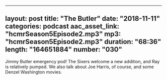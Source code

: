
---
layout: post
title: "The Butler"
date: "2018-11-11"
categories: podcast
aac_asset_link: "hcmrSeason5Episode2.mp3"
mp3: "hcmrSeason5Episode2.mp3"
duration: "68:36"
length: "164651884"
number: "030"
---

Jimmy Butler emergency pod! The Sixers welcome a new addition, and Ray is relatively pumped. We also talk about Joe Harris, of course, and some Denzel Washington movies.
